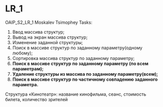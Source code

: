 # LR_1
OAIP_S2_LR_1
Moskalev Tsimophey
Tasks:
1) Ввод массива структур;
2) Вывод на экран массива структур;    
3) Изменение заданной структуры;       
4) Поиск в массиве структур по заданному параметру(одному любому);
5) Сортировка массива структур по заданному параметру;
6) **Поиск в массиве структур по заданному параметру (по всем параметрам);**
7) **Удаление структуры из массива по заданному параметру(всем);**
8) **Поиск в массиве структур по частичному совпадению заданного параметра.**
  
 Структура «Кинотеатр»: название кинофильма, сеанс, стоимость билета, количество зрителей
